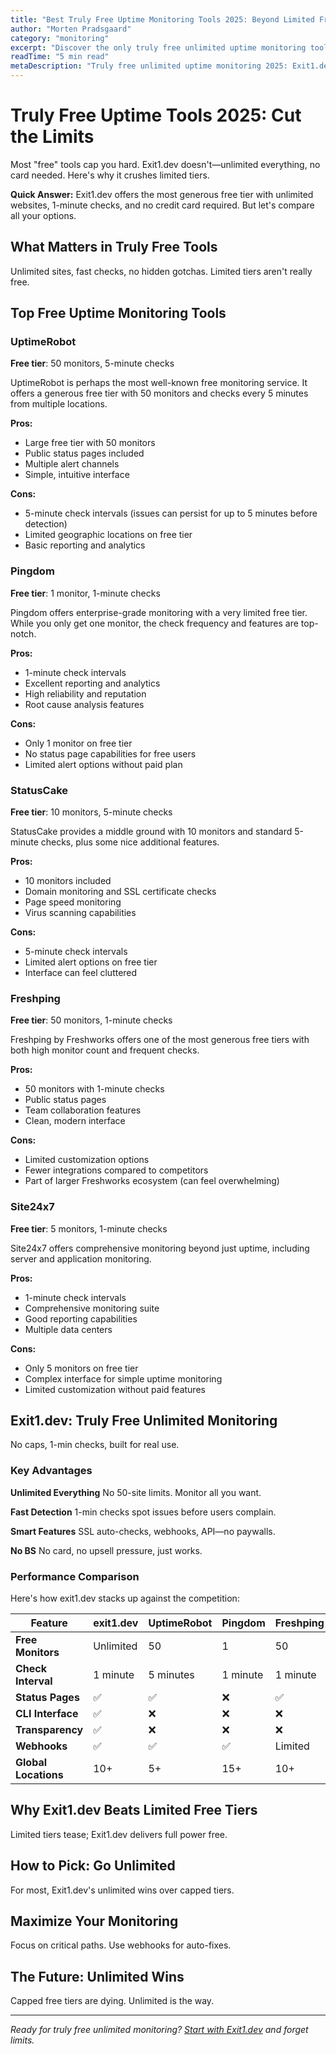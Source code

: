 ```yaml
---
title: "Best Truly Free Uptime Monitoring Tools 2025: Beyond Limited Free Tiers"
author: "Morten Pradsgaard"
category: "monitoring"
excerpt: "Discover the only truly free unlimited uptime monitoring tool vs services with limited free tiers. See why Exit1.dev beats restricted alternatives."
readTime: "5 min read"
metaDescription: "Truly free unlimited uptime monitoring 2025: Exit1.dev vs limited free tiers from UptimeRobot and others."
---
```


# Truly Free Uptime Tools 2025: Cut the Limits

Most "free" tools cap you hard. Exit1.dev doesn't—unlimited everything, no card needed. Here's why it crushes limited tiers.

**Quick Answer:** Exit1.dev offers the most generous free tier with unlimited websites, 1-minute checks, and no credit card required. But let's compare all your options.

## What Matters in Truly Free Tools

Unlimited sites, fast checks, no hidden gotchas. Limited tiers aren't really free.

## Top Free Uptime Monitoring Tools

### UptimeRobot
**Free tier**: 50 monitors, 5-minute checks

UptimeRobot is perhaps the most well-known free monitoring service. It offers a generous free tier with 50 monitors and checks every 5 minutes from multiple locations.

**Pros:**
- Large free tier with 50 monitors
- Public status pages included
- Multiple alert channels
- Simple, intuitive interface

**Cons:**
- 5-minute check intervals (issues can persist for up to 5 minutes before detection)
- Limited geographic locations on free tier
- Basic reporting and analytics

### Pingdom
**Free tier**: 1 monitor, 1-minute checks

Pingdom offers enterprise-grade monitoring with a very limited free tier. While you only get one monitor, the check frequency and features are top-notch.

**Pros:**
- 1-minute check intervals
- Excellent reporting and analytics
- High reliability and reputation
- Root cause analysis features

**Cons:**
- Only 1 monitor on free tier
- No status page capabilities for free users
- Limited alert options without paid plan

### StatusCake
**Free tier**: 10 monitors, 5-minute checks

StatusCake provides a middle ground with 10 monitors and standard 5-minute checks, plus some nice additional features.

**Pros:**
- 10 monitors included
- Domain monitoring and SSL certificate checks
- Page speed monitoring
- Virus scanning capabilities

**Cons:**
- 5-minute check intervals
- Limited alert options on free tier
- Interface can feel cluttered

### Freshping
**Free tier**: 50 monitors, 1-minute checks

Freshping by Freshworks offers one of the most generous free tiers with both high monitor count and frequent checks.

**Pros:**
- 50 monitors with 1-minute checks
- Public status pages
- Team collaboration features
- Clean, modern interface

**Cons:**
- Limited customization options
- Fewer integrations compared to competitors
- Part of larger Freshworks ecosystem (can feel overwhelming)

### Site24x7
**Free tier**: 5 monitors, 1-minute checks

Site24x7 offers comprehensive monitoring beyond just uptime, including server and application monitoring.

**Pros:**
- 1-minute check intervals
- Comprehensive monitoring suite
- Good reporting capabilities
- Multiple data centers

**Cons:**
- Only 5 monitors on free tier
- Complex interface for simple uptime monitoring
- Limited customization without paid features

## Exit1.dev: Truly Free Unlimited Monitoring

No caps, 1-min checks, built for real use.

### Key Advantages
**Unlimited Everything**
No 50-site limits. Monitor all you want.

**Fast Detection**
1-min checks spot issues before users complain.

**Smart Features**
SSL auto-checks, webhooks, API—no paywalls.

**No BS**
No card, no upsell pressure, just works.

### Performance Comparison

Here's how exit1.dev stacks up against the competition:

| Feature | exit1.dev | UptimeRobot | Pingdom | Freshping | StatusCake |
|---------|-----------|-------------|---------|-----------|------------|
| **Free Monitors** | Unlimited | 50 | 1 | 50 | 10 |
| **Check Interval** | 1 minute | 5 minutes | 1 minute | 1 minute | 5 minutes |
| **Status Pages** | ✅ | ✅ | ❌ | ✅ | Limited |
| **CLI Interface** | ✅ | ❌ | ❌ | ❌ | ❌ |
| **Transparency** | ✅ | ❌ | ❌ | ❌ | ❌ |
| **Webhooks** | ✅ | ✅ | ✅ | Limited | ✅ |
| **Global Locations** | 10+ | 5+ | 15+ | 10+ | 8+ |

## Why Exit1.dev Beats Limited Free Tiers

Limited tiers tease; Exit1.dev delivers full power free.

## How to Pick: Go Unlimited

For most, Exit1.dev's unlimited wins over capped tiers.

## Maximize Your Monitoring

Focus on critical paths. Use webhooks for auto-fixes.

## The Future: Unlimited Wins

Capped free tiers are dying. Unlimited is the way.

---

*Ready for truly free unlimited monitoring? [Start with Exit1.dev](https://app.exit1.dev/) and forget limits.*
